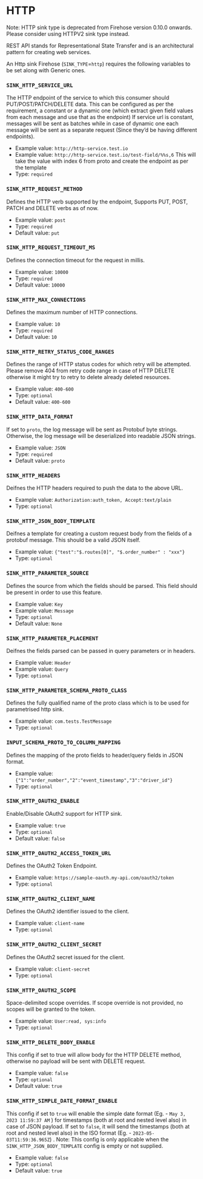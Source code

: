 # HTTP

Note: HTTP sink type is deprecated from Firehose version 0.10.0 onwards. Please consider using HTTPV2 sink type instead.

REST API stands for Representational State Transfer and is an architectural pattern for creating web services.

An Http sink Firehose \(`SINK_TYPE`=`http`\) requires the following variables to be set along with Generic ones.

### `SINK_HTTP_SERVICE_URL`

The HTTP endpoint of the service to which this consumer should PUT/POST/PATCH/DELETE data. This can be configured as per the requirement, a constant or a dynamic one \(which extract given field values from each message and use that as the endpoint\)
If service url is constant, messages will be sent as batches while in case of dynamic one each message will be sent as a separate request \(Since they’d be having different endpoints\).

- Example value: `http://http-service.test.io`
- Example value: `http://http-service.test.io/test-field/%%s,6` This will take the value with index 6 from proto and create the endpoint as per the template
- Type: `required`

### `SINK_HTTP_REQUEST_METHOD`

Defines the HTTP verb supported by the endpoint, Supports PUT, POST, PATCH and DELETE verbs as of now.

- Example value: `post`
- Type: `required`
- Default value: `put`

### `SINK_HTTP_REQUEST_TIMEOUT_MS`

Defines the connection timeout for the request in millis.

- Example value: `10000`
- Type: `required`
- Default value: `10000`

### `SINK_HTTP_MAX_CONNECTIONS`

Defines the maximum number of HTTP connections.

- Example value: `10`
- Type: `required`
- Default value: `10`

### `SINK_HTTP_RETRY_STATUS_CODE_RANGES`

Defines the range of HTTP status codes for which retry will be attempted. Please remove 404 from retry code range in case of HTTP DELETE otherwise it might try to retry to delete already deleted resources.

- Example value: `400-600`
- Type: `optional`
- Default value: `400-600`

### `SINK_HTTP_DATA_FORMAT`

If set to `proto`, the log message will be sent as Protobuf byte strings. Otherwise, the log message will be deserialized into readable JSON strings.

- Example value: `JSON`
- Type: `required`
- Default value: `proto`

### `SINK_HTTP_HEADERS`

Deifnes the HTTP headers required to push the data to the above URL.

- Example value: `Authorization:auth_token, Accept:text/plain`
- Type: `optional`

### `SINK_HTTP_JSON_BODY_TEMPLATE`

Deifnes a template for creating a custom request body from the fields of a protobuf message. This should be a valid JSON itself.

- Example value: `{"test":"$.routes[0]", "$.order_number" : "xxx"}`
- Type: `optional`

### `SINK_HTTP_PARAMETER_SOURCE`

Defines the source from which the fields should be parsed. This field should be present in order to use this feature.

- Example value: `Key`
- Example value: `Message`
- Type: `optional`
- Default value: `None`

### `SINK_HTTP_PARAMETER_PLACEMENT`

Deifnes the fields parsed can be passed in query parameters or in headers.

- Example value: `Header`
- Example value: `Query`
- Type: `optional`

### `SINK_HTTP_PARAMETER_SCHEMA_PROTO_CLASS`

Defines the fully qualified name of the proto class which is to be used for parametrised http sink.

- Example value: `com.tests.TestMessage`
- Type: `optional`

### `INPUT_SCHEMA_PROTO_TO_COLUMN_MAPPING`

Defines the mapping of the proto fields to header/query fields in JSON format.

- Example value: `{"1":"order_number","2":"event_timestamp","3":"driver_id"}`
- Type: `optional`

### `SINK_HTTP_OAUTH2_ENABLE`

Enable/Disable OAuth2 support for HTTP sink.

- Example value: `true`
- Type: `optional`
- Default value: `false`

### `SINK_HTTP_OAUTH2_ACCESS_TOKEN_URL`

Defines the OAuth2 Token Endpoint.

- Example value: `https://sample-oauth.my-api.com/oauth2/token`
- Type: `optional`

### `SINK_HTTP_OAUTH2_CLIENT_NAME`

Defines the OAuth2 identifier issued to the client.

- Example value: `client-name`
- Type: `optional`

### `SINK_HTTP_OAUTH2_CLIENT_SECRET`

Defines the OAuth2 secret issued for the client.

- Example value: `client-secret`
- Type: `optional`

### `SINK_HTTP_OAUTH2_SCOPE`

Space-delimited scope overrides. If scope override is not provided, no scopes will be granted to the token.

- Example value: `User:read, sys:info`
- Type: `optional`

### `SINK_HTTP_DELETE_BODY_ENABLE`

This config if set to true will allow body for the HTTP DELETE method, otherwise no payload will be sent with DELETE request.

- Example value: `false`
- Type: `optional`
- Default value: `true`

### `SINK_HTTP_SIMPLE_DATE_FORMAT_ENABLE`

This config if set to `true` will enable the simple date format (Eg. - `May 3, 2023 11:59:37 AM` ) for timestamps (both at root and nested level also) in case of JSON payload. If set to `false`, it will send the timestamps (both at root and nested level also) in the ISO format (Eg. - `2023-05-03T11:59:36.965Z`) . Note: This config is only applicable when the `SINK_HTTP_JSON_BODY_TEMPLATE` config is empty or not supplied.

- Example value: `false`
- Type: `optional`
- Default value: `true`
